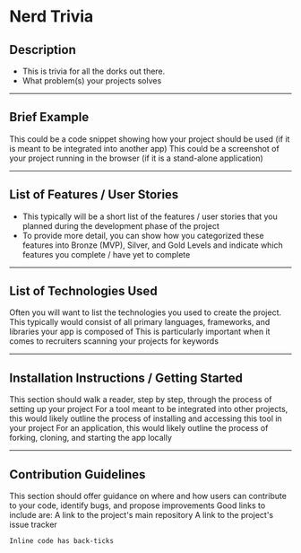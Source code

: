# Nerd Trivia

## Description

- This is trivia for all the dorks out there.
- What problem(s) your projects solves

---

## Brief Example

This could be a code snippet showing how your project should be used (if it is meant to be integrated into another app)
This could be a screenshot of your project running in the browser (if it is a stand-alone application)

---

## List of Features / User Stories

- This typically will be a short list of the features / user stories that you planned during the development phase of the project
- To provide more detail, you can show how you categorized these features into Bronze (MVP), Silver, and Gold Levels and indicate which features you complete / have yet to complete

---

## List of Technologies Used

Often you will want to list the technologies you used to create the project.
This typically would consist of all primary languages, frameworks, and libraries your app is composed of
This is particularly important when it comes to recruiters scanning your projects for keywords

---

## Installation Instructions / Getting Started

This section should walk a reader, step by step, through the process of setting up your project
For a tool meant to be integrated into other projects, this would likely outline the process of installing and accessing this tool in your project
For an application, this would likely outline the process of forking, cloning, and starting the app locally

---

## Contribution Guidelines

This section should offer guidance on where and how users can contribute to your code, identify bugs, and propose improvements
Good links to include are:
A link to the project's main repository
A link to the project's issue tracker

`Inline code has back-ticks`
